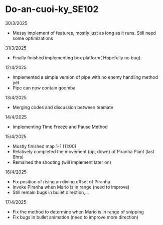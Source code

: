 # Do-an-cuoi-ky_SE102

30/3/2025
- Messy implement of features, mostly just as long as it runs. Still need some optimizations 

31/3/2025
- Finally finished implementing box platform( Hopefully no bug).

12/4/2025
- Implemented a simple version of pipe with no enemy handling method yet
- Pipe can now contain goomba

13/4/2025
- Merging codes and discussion between teamate

14/4/2025
- Implementing Time Freeze and Pause Method

15/4/2025
- Mostly finished map 1-1 (11:00)
- Relatively completed the movement (up, down) of Piranha Plant (last 8hrs)
- Remained the shooting (will implement later on)

16/4/2025
- Fix position of rising an diving offset of Piranha
- Invoke Piranha when Mario is in range (need to improve)
- Still remain bugs in bullet direction,...

17/4/2025
- Fix the method to determine when Mario is in range of snipping
- Fix bugs in bullet animation (need to improve more direction)
